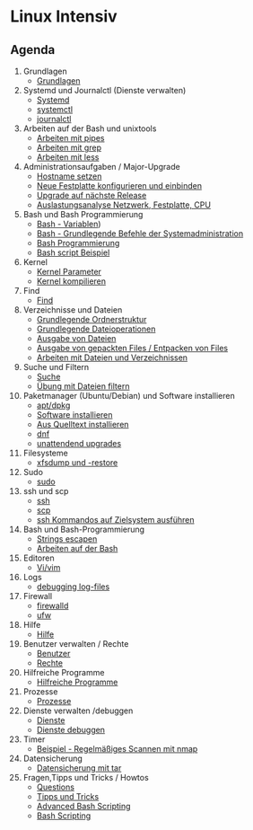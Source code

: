 # Linux Intensiv

## Agenda

  1. Grundlagen
     * [Grundlagen](grundlagen.md)
  1. Systemd und Journalctl (Dienste verwalten)
     * [Systemd](systemd.md)
     * [systemctl](systemctl.md)
     * [journalctl](journalctl.md)
  1. Arbeiten auf der Bash und unixtools
     * [Arbeiten mit pipes](pipes-grep.md)
     * [Arbeiten mit grep](grep.md)
     * [Arbeiten mit less](less.md)
  1. Administrationsaufgaben / Major-Upgrade
     * [Hostname setzen](hostnamectl.md) 
     * [Neue Festplatte konfigurieren und einbinden](disk-new.md)
     * [Upgrade auf nächste Release](release-upgrade.md)
     * [Auslastungsanalyse Netzwerk, Festplatte, CPU](perf-analyse.md)
  1. Bash und Bash Programmierung 
     * [Bash - Variablen](variables.md))
     * [Bash - Grundlegende Befehle der Systemadministration](grundlegende-befehle.md)
     * [Bash Programmierung](bash-programmierung.md)
     * [Bash script Beispiel](bash-script-beispiel.md)
  1. Kernel
     * [Kernel Parameter](kernel-params.md)
     * [Kernel kompilieren](kernel-kompilieren.md)
  1. Find
     * [Find](find.md)
  1. Verzeichnisse und Dateien 
     * [Grundlegende Ordnerstruktur](grundlegende-ordnerstruktur-fhs.md)
     * [Grundlegende Dateioperationen](grundlegende-dateioperationen.md)
     * [Ausgabe von Dateien](ausgabe-von-dateien.md)
     * [Ausgabe von gepackten Files / Entpacken von Files](ausgabe-gepackte-files.md)
     * [Arbeiten mit Dateien und Verzeichnissen](files-dir.md)
  1. Suche und Filtern 
     * [Suche](suche.md)
     * [Übung mit Dateien filtern](uebung-dateien.md) 
  1. Paketmanager (Ubuntu/Debian) und Software installieren
     * [apt/dpkg](apt-dpkg.md)
     * [Software installieren](software-installieren.md)
     * [Aus Quelltext installieren](source-install.md)
     * [dnf](dnf.md) 
     * [unattendend upgrades](unattended-upgrades.md)
  1. Filesysteme  
     * [xfsdump und -restore](xfsdump-und-restore.md) 
  1. Sudo 
     * [sudo](sudo.md)
  1. ssh und scp 
     * [ssh](ssh.md) 
     * [scp](scp.md)
     * [ssh Kommandos auf Zielsystem ausführen](ssh-commands.md) 
  1. Bash und Bash-Programmierung 
     * [Strings escapen](strings-escapen.md)
     * [Arbeiten auf der Bash](arbeiten-auf-der-bash.md)
  1. Editoren
     * [Vi/vim](vi.md)
  1. Logs 
     * [debugging log-files ](debugging-logs.md) 
  1. Firewall
     * [firewalld](firewalld.md)
     * [ufw](ufw.md) 
  1. Hilfe 
     * [Hilfe](hilfe.md)
  1. Benutzer verwalten / Rechte
     * [Benutzer](benutzer.md)
     * [Rechte](rechte.md)
  1. Hilfreiche Programme 
     * [Hilfreiche Programme](hilfreiche-programme.md) 
  1. Prozesse
     * [Prozesse](prozesse.md)
  1. Dienste verwalten /debuggen 
     * [Dienste](dienste.md)
     * [Dienste debuggen](debug-service.md)
  1. Timer 
     * [Beispiel - Regelmäßiges Scannen mit nmap](nmap-timer.md) 
  1. Datensicherung   
     * [Datensicherung mit tar](tar.md)
  1. Fragen,Tipps und Tricks / Howtos
     * [Questions](questions.md)
     * [Tipps und Tricks](tipps-tricks.md) 
     * [Advanced Bash Scripting](https://tldp.org/LDP/abs/html/)
     * [Bash Scripting](https://tldp.org/HOWTO/Bash-Prog-Intro-HOWTO.html)
